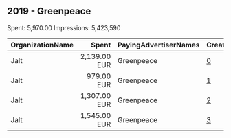 ## 2019 - Greenpeace 
Spent: 5,970.00
Impressions: 5,423,590

|OrganizationName|Spent|PayingAdvertiserNames|CreativeUrls|Impressions|Genders|AgeBrackets|CountryCodes|BillingAddresses|CandidateBallotInformation|
|:---|---:|:---|:---|---:|:---|:---|:---|:---|:---|
|Jalt|2,139.00 EUR|Greenpeace|[0](https://www.snap.com/political-ads/asset/58437035786329005801039e375f43e0104cafd76b4dfd141a980f8a7bf7f4c6?mediaType=mp4)|1,929,656||18+|netherlands|"Krom boomssloot 22-1,Amsterdam,1011GW,NL"||
|Jalt|979.00 EUR|Greenpeace|[1](https://www.snap.com/political-ads/asset/f3b3f7987a8de2ab52265da66d6a7902b4eb8053204b62fc6c1e472378580936?mediaType=mp4)|1,335,699||21-|netherlands|"Krom boomssloot 22-1,Amsterdam,1011GW,NL"||
|Jalt|1,307.00 EUR|Greenpeace|[2](https://www.snap.com/political-ads/asset/bb9b4f83b4a9f5a6af8e6a162b49bce718fd852c3ce85464f79754c0fc9e7966?mediaType=mp4)|1,260,057||18+|netherlands|"Krom boomssloot 22-1,Amsterdam,1011GW,NL"||
|Jalt|1,545.00 EUR|Greenpeace|[3](https://www.snap.com/political-ads/asset/70714cd984be5c01297271935a824826d52571aa2d5c1da80b865d39ad2ab3a9?mediaType=mp4)|898,178||24+|netherlands|"Krom boomssloot 22-1,Amsterdam,1011GW,NL"||
